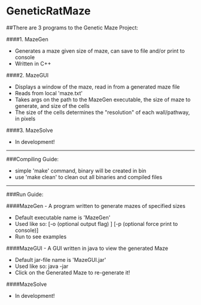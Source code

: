 # GeneticRatMaze


##There are 3 programs to the Genetic Maze Project:

####1. MazeGen
* Generates a maze given size of maze, can save to file and/or print to console
* Written in C++

####2. MazeGUI
* Displays a window of the maze, read in from a generated maze file
* Reads from local 'maze.txt'
* Takes args on the path to the MazeGen executable, the size of maze to generate, and size of the cells
* The size of the cells determines the "resolution" of each wall/pathway, in pixels

####3. MazeSolve
* In development!

---

###Compiling Guide:
 * simple 'make' command, binary will be created in bin
 * use 'make clean' to clean out all binaries and compiled files
---

###Run Guide:

####MazeGen - A program written to generate mazes of specified sizes
* Default executable name is 'MazeGen'
* Used like so: <executable> <size of maze> [-o (optional output flag) <output filename>] [-p (optional force print to console)]
* Run <executable> to see examples

####MazeGUI - A GUI written in java to view the generated Maze
* Default jar-file name is 'MazeGUI.jar'
* Used like so: java -jar <jarfile> <GenMaze executable> <Maze Size> <Maze Cell Size>
* Click on the Generated Maze to re-generate it!

####MazeSolve
* In development!


